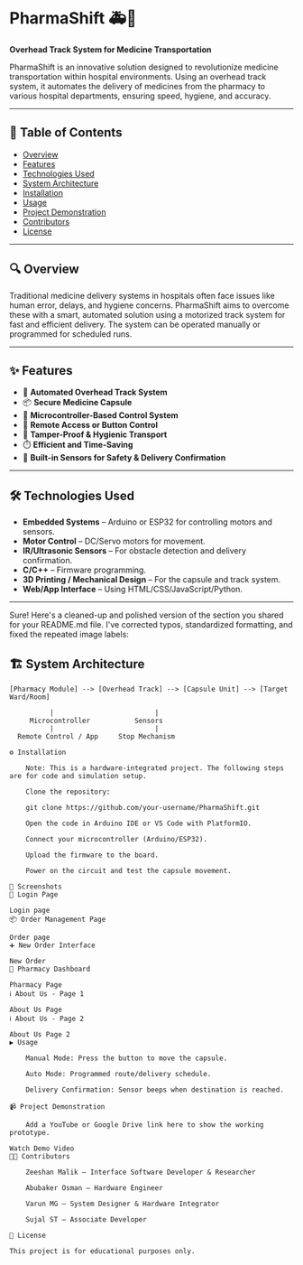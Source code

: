 # PharmaShift 🚑💊  
**Overhead Track System for Medicine Transportation**

PharmaShift is an innovative solution designed to revolutionize medicine transportation within hospital environments. Using an overhead track system, it automates the delivery of medicines from the pharmacy to various hospital departments, ensuring speed, hygiene, and accuracy.

---

## 📌 Table of Contents
- [Overview](#-overview)
- [Features](#-features)
- [Technologies Used](#-technologies-used)
- [System Architecture](#-system-architecture)
- [Installation](#-installation)
- [Usage](#-usage)
- [Project Demonstration](#-project-demonstration)
- [Contributors](#-contributors)
- [License](#-license)

---

## 🔍 Overview

Traditional medicine delivery systems in hospitals often face issues like human error, delays, and hygiene concerns. PharmaShift aims to overcome these with a smart, automated solution using a motorized track system for fast and efficient delivery. The system can be operated manually or programmed for scheduled runs.

---

## ✨ Features

- 🚝 **Automated Overhead Track System**
- 📦 **Secure Medicine Capsule**
- 🧠 **Microcontroller-Based Control System**
- 📲 **Remote Access or Button Control**
- 🔐 **Tamper-Proof & Hygienic Transport**
- ⏱️ **Efficient and Time-Saving**
- 🧪 **Built-in Sensors for Safety & Delivery Confirmation**

---

## 🛠 Technologies Used

- **Embedded Systems** – Arduino or ESP32 for controlling motors and sensors.
- **Motor Control** – DC/Servo motors for movement.
- **IR/Ultrasonic Sensors** – For obstacle detection and delivery confirmation.
- **C/C++** – Firmware programming.
- **3D Printing / Mechanical Design** – For the capsule and track system.
- **Web/App Interface** – Using HTML/CSS/JavaScript/Python.

---
Sure! Here's a cleaned-up and polished version of the section you shared for your README.md file. I've corrected typos, standardized formatting, and fixed the repeated image labels:



## 🏗 System Architecture

```plaintext
[Pharmacy Module] --> [Overhead Track] --> [Capsule Unit] --> [Target Ward/Room]

          |                         |
     Microcontroller           Sensors
          |                         |
  Remote Control / App     Stop Mechanism

⚙️ Installation

    Note: This is a hardware-integrated project. The following steps are for code and simulation setup.

    Clone the repository:

    git clone https://github.com/your-username/PharmaShift.git

    Open the code in Arduino IDE or VS Code with PlatformIO.

    Connect your microcontroller (Arduino/ESP32).

    Upload the firmware to the board.

    Power on the circuit and test the capsule movement.

📸 Screenshots
🔐 Login Page

Login page
📦 Order Management Page

Order page
➕ New Order Interface

New Order
🏥 Pharmacy Dashboard

Pharmacy Page
ℹ️ About Us - Page 1

About Us Page
ℹ️ About Us - Page 2

About Us Page 2
▶️ Usage

    Manual Mode: Press the button to move the capsule.

    Auto Mode: Programmed route/delivery schedule.

    Delivery Confirmation: Sensor beeps when destination is reached.

📹 Project Demonstration

    Add a YouTube or Google Drive link here to show the working prototype.

Watch Demo Video
👨‍💻 Contributors

    Zeeshan Malik – Interface Software Developer & Researcher

    Abubaker Osman – Hardware Engineer

    Varun MG – System Designer & Hardware Integrator

    Sujal ST – Associate Developer

📜 License

This project is for educational purposes only.